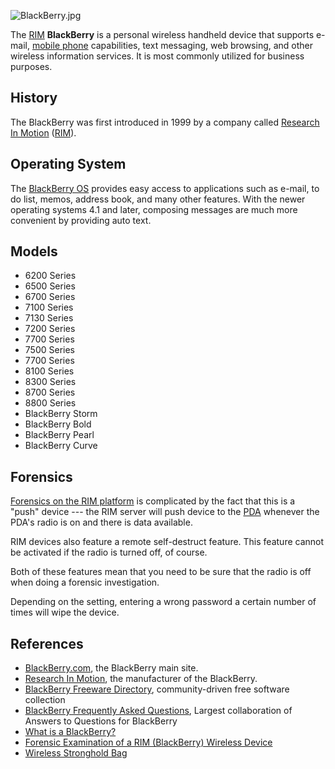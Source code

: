 ![](BlackBerry.jpg "BlackBerry.jpg")

The [RIM](RIM "wikilink") **BlackBerry** is a personal wireless handheld
device that supports e-mail, [mobile phone](mobile_phone "wikilink")
capabilities, text messaging, web browsing, and other wireless
information services. It is most commonly utilized for business
purposes.

## History

The BlackBerry was first introduced in 1999 by a company called
[Research In Motion](Research_In_Motion "wikilink")
([RIM](RIM "wikilink")).

## Operating System

The [BlackBerry OS](BlackBerry_OS "wikilink") provides easy access to
applications such as e-mail, to do list, memos, address book, and many
other features. With the newer operating systems 4.1 and later,
composing messages are much more convenient by providing auto text.

## Models

- 6200 Series
- 6500 Series
- 6700 Series
- 7100 Series
- 7130 Series
- 7200 Series
- 7700 Series
- 7500 Series
- 7700 Series
- 8100 Series
- 8300 Series
- 8700 Series
- 8800 Series
- BlackBerry Storm
- BlackBerry Bold
- BlackBerry Pearl
- BlackBerry Curve

## Forensics

[Forensics on the RIM platform](Blackberry_Forensics "wikilink") is
complicated by the fact that this is a "push" device --- the RIM server
will push device to the [PDA](PDA "wikilink") whenever the PDA's radio
is on and there is data available.

RIM devices also feature a remote self-destruct feature. This feature
cannot be activated if the radio is turned off, of course.

Both of these features mean that you need to be sure that the radio is
off when doing a forensic investigation.

Depending on the setting, entering a wrong password a certain number of
times will wipe the device.

## References

- [BlackBerry.com](http://www.blackberry.com/), the BlackBerry main
  site.
- [Research In Motion](http://www.rim.com/), the manufacturer of the
  BlackBerry.
- [BlackBerry Freeware Directory](http://www.blackberryfreeware.org/),
  community-driven free software collection
- [BlackBerry Frequently Asked Questions](http://www.blackberryfaq.com),
  Largest collaboration of Answers to Questions for BlackBerry
- [What is a
  BlackBerry?](http://www.oreillynet.com/pub/a/wireless/2005/09/15/what-is-blackberry.html)
- [Forensic Examination of a RIM (BlackBerry) Wireless
  Device](http://www.rh-law.com/ediscovery/Blackberry.pdf)
- [Wireless Stronghold
  Bag](http://www.paraben-forensics.com/catalog/product_info.php?cPath=26&products_id=173&osCsid=cf1086f4531222932094533fe4420d74)
